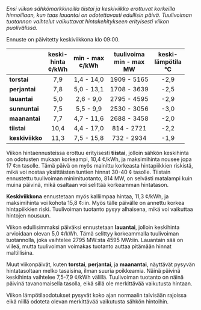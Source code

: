 *Ensi viikon sähkömarkkinoilla tiistai ja keskiviikko erottuvat korkeilla hinnoillaan, kun taas lauantai on odotettavasti edullisin päivä. Tuulivoiman tuotannon vaihtelut vaikuttavat hintakehitykseen erityisesti viikon puolivälissä.*

Ennuste on päivitetty keskiviikkona klo 09:00.

|             | keski-<br>hinta<br>¢/kWh | min - max<br>¢/kWh | tuulivoima<br>min - max<br>MW | keski-<br>lämpötila<br>°C |
|:-------------|:----------------:|:----------------:|:-------------:|:-------------:|
| **torstai**  | 7,9              | 1,4 - 14,0       | 1909 - 5165   | -2,9          |
| **perjantai**| 7,8              | 5,0 - 13,1       | 1708 - 3639   | -2,5          |
| **lauantai** | 5,0              | 2,6 - 9,0        | 2795 - 4595   | -2,9          |
| **sunnuntai**| 7,5              | 5,5 - 9,9        | 2530 - 3056   | -3,0          |
| **maanantai**| 7,7              | 4,7 - 11,6       | 2688 - 3458   | -2,0          |
| **tiistai**  | 10,4             | 4,4 - 17,0       | 814 - 2721    | -2,2          |
| **keskiviikko**| 11,3           | 7,5 - 15,8       | 732 - 2934    | -1,9          |

Viikon hintaennusteissa erottuu erityisesti **tiistai**, jolloin sähkön keskihinta on odotusten mukaan korkeampi, 10,4 ¢/kWh, ja maksimihinta nousee jopa 17 ¢:n tasolle. Tämä päivä on myös mainittu korkeasta hintapiikkien riskistä, mikä voi nostaa yksittäisten tuntien hinnat 30-40 ¢ tasolle. Tiistain ennustettu tuulivoiman minimituotanto, 814 MW, on selvästi matalampi kuin muina päivinä, mikä osaltaan voi selittää korkeamman hintatason.

**Keskiviikkona** ennustetaan myös kalliimpaa hintaa, 11,3 ¢/kWh, ja maksimihinta voi kohota 15,8 ¢:iin. Myös tälle päivälle on annettu korkea hintapiikkien riski. Tuulivoiman tuotanto pysyy alhaisena, mikä voi vaikuttaa hintojen nousuun.

Viikon edullisimmaksi päiväksi ennustetaan **lauantai**, jolloin keskihinta arvioidaan olevan 5,0 ¢/kWh. Tämä selittyy korkeammalla tuulivoiman tuotannolla, joka vaihtelee 2795 MW:sta 4595 MW:iin. Lauantain sää on viileä, mutta tuulivoiman voimakas tuotanto auttaa pitämään hinnat maltillisina.

Muut viikonpäivät, kuten **torstai**, **perjantai**, ja **maanantai**, näyttävät pysyvän hintatasoltaan melko tasaisina, ilman suuria poikkeamia. Näinä päivinä keskihinta vaihtelee 7,5-7,9 ¢/kWh välillä. Tuulivoiman tuotanto on näinä päivinä tavanomaisella tasolla, eikä sillä ole merkittävää vaikutusta hintaan. 

Viikon lämpötilaodotukset pysyvät koko ajan normaalin talvisään rajoissa eikä niillä odoteta olevan merkittävää vaikutusta sähkön hintoihin.

